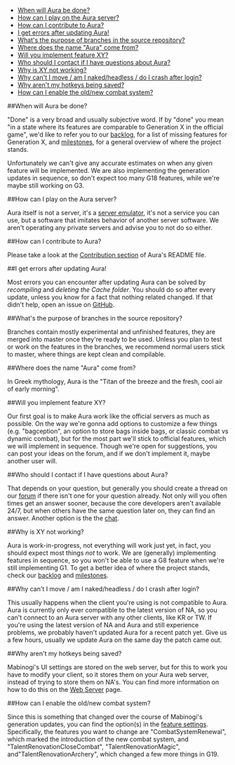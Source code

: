 * [When will Aura be done?](#when-will-aura-be-done)
* [How can I play on the Aura server?](#how-can-i-play-on-the-aura-server)
* [How can I contribute to Aura?](#how-can-i-contribute-to-aura)
* [I get errors after updating Aura!](#i-get-errors-after-updating-aura)
* [What's the purpose of branches in the source repository?](#whats-the-purpose-of-branches-in-the-source-repository)
* [Where does the name "Aura" come from?](#where-does-the-name-aura-come-from)
* [Will you implement feature XY?](#will-you-implement-feature-xy)
* [Who should I contact if I have questions about Aura?](#who-should-i-contact-if-i-have-questions-about-aura)
* [Why is XY not working?](#why-is-xy-not-working)
* [Why can't I move / am I naked/headless / do I crash after login?](#why-cant-i-move--am-i-nakedheadless--do-i-crash-after-login)
* [Why aren't my hotkeys being saved?](#why-arent-my-hotkeys-being-saved)
* [How can I enable the old/new combat system?](#how-can-i-enable-the-oldnew-combat-system)

##When will Aura be done?

"Done" is a very broad and usually subjective word. If by "done" you mean "in a state where its features are comparable to Generation X in the official game", we'd like to refer you to our [backlog](https://github.com/aura-project/aura/issues?utf8=%E2%9C%93&q=is%3Aissue+is%3Aopen+label%3Abacklog), for a list of missing features for Generation X, and [milestones](https://github.com/aura-project/aura/milestones), for a general overview of where the project stands.

Unfortunately we can't give any accurate estimates on when any given feature will be implemented. We are also implementing the generation updates in sequence, so don't expect too many G18 features, while we're maybe still working on G3.

##How can I play on the Aura server?

Aura itself is not a server, it's a [server emulator](http://en.wikipedia.org/wiki/Server_emulator), it's not a service you can use, but a software that imitates behavior of another server software. We aren't operating any private servers and advise you to not do so either.

##How can I contribute to Aura?

Please take a look at the [Contribution section](http://github.com/aura-project/aura#contribution) of Aura's README file.

##I get errors after updating Aura!

Most errors you can encounter after updating Aura can be solved by *recompiling* and *deleting the Cache folder*. You should do so after every update, unless you know for a fact that nothing related changed. If that didn't help, open an issue on [GitHub](https://github.com/aura-project/aura/issues).

##What's the purpose of branches in the source repository?

Branches contain mostly experimental and unfinished features, they are merged into master once they're ready to be used. Unless you plan to test or work on the features in the branches, we recommend normal users stick to master, where things are kept clean and compilable.

##Where does the name "Aura" come from?

In Greek mythology, Aura is the "Titan of the breeze and the fresh, cool air of early morning".

##Will you implement feature XY?

Our first goal is to make Aura work like the official servers as much as possible. On the way we're gonna add options to customize a few things (e.g. "bagception", an option to store bags inside bags, or classic combat vs dynamic combat), but for the most part we'll stick to official features, which we will implement in sequence. Though we're open for suggestions, you can post your ideas on the forum, and if we don't implement it, maybe another user will.

##Who should I contact if I have questions about Aura?

That depends on your question, but generally you should create a thread on our [forum](http://aura-project.org/forum/) if there isn't one for your question already. Not only will you often times get an answer sooner, because the core developers aren't available 24/7, but when others have the same question later on, they can find an answer. Another option is the the [chat](https://gitter.im/aura-project/aura).

##Why is XY not working?

Aura is work-in-progress, not everything will work just yet, in fact, you should expect most things *not* to work. We are (generally) implementing features in sequence, so you won't be able to use a G8 feature when we're still implementing G1. To get a better idea of where the project stands, check our [backlog](https://github.com/aura-project/aura/issues?utf8=%E2%9C%93&q=is%3Aissue+is%3Aopen+label%3Abacklog) and [milestones](https://github.com/aura-project/aura/milestones).

##Why can't I move / am I naked/headless / do I crash after login?

This usually happens when the client you're using is not compatible to Aura. Aura is currently only ever compatible to the latest version of NA, so you can't connect to an Aura server with any other clients, like KR or TW. If you're using the latest version of NA and Aura and still experience problems, we probably haven't updated Aura for a recent patch yet. Give us a few hours, usually we update Aura on the same day the patch came out.

##Why aren't my hotkeys being saved?

Mabinogi's UI settings are stored on the web server, but for this to work you have to modify your client, so it stores them on your Aura web server, instead of trying to store them on NA's. You can find more information on how to do this on the [Web Server](https://github.com/aura-project/aura/wiki/Web-server) page.

##How can I enable the old/new combat system?

Since this is something that changed over the course of Mabinogi's generation updates, you can find the option(s) in the [feature settings](https://github.com/aura-project/aura/wiki/Feature-Settings). Specifically, the features you want to change are "CombatSystemRenewal", which marked the introduction of the new combat system, and "TalentRenovationCloseCombat", "TalentRenovationMagic", and"TalentRenovationArchery", which changed a few more things in G19.